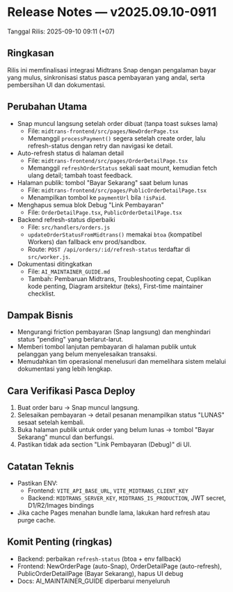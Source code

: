 # Release Notes — v2025.09.10-0911

Tanggal Rilis: 2025-09-10 09:11 (+07)

## Ringkasan
Rilis ini memfinalisasi integrasi Midtrans Snap dengan pengalaman bayar yang mulus, sinkronisasi status pasca pembayaran yang andal, serta pembersihan UI dan dokumentasi.

## Perubahan Utama
- Snap muncul langsung setelah order dibuat (tanpa toast sukses lama)
  - File: `midtrans-frontend/src/pages/NewOrderPage.tsx`
  - Memanggil `processPayment()` segera setelah create order, lalu refresh-status dengan retry dan navigasi ke detail.
- Auto-refresh status di halaman detail
  - File: `midtrans-frontend/src/pages/OrderDetailPage.tsx`
  - Memanggil `refreshOrderStatus` sekali saat mount, kemudian fetch ulang detail; tambah toast feedback.
- Halaman publik: tombol "Bayar Sekarang" saat belum lunas
  - File: `midtrans-frontend/src/pages/PublicOrderDetailPage.tsx`
  - Menampilkan tombol ke `paymentUrl` bila `!isPaid`.
- Menghapus semua blok Debug "Link Pembayaran"
  - File: `OrderDetailPage.tsx`, `PublicOrderDetailPage.tsx`
- Backend refresh-status diperbaiki
  - File: `src/handlers/orders.js`
  - `updateOrderStatusFromMidtrans()` memakai `btoa` (kompatibel Workers) dan fallback env prod/sandbox.
  - Route: `POST /api/orders/:id/refresh-status` terdaftar di `src/worker.js`.
- Dokumentasi ditingkatkan
  - File: `AI_MAINTAINER_GUIDE.md`
  - Tambah: Pembaruan Midtrans, Troubleshooting cepat, Cuplikan kode penting, Diagram arsitektur (teks), First-time maintainer checklist.

## Dampak Bisnis
- Mengurangi friction pembayaran (Snap langsung) dan menghindari status "pending" yang berlarut-larut.
- Memberi tombol lanjutan pembayaran di halaman publik untuk pelanggan yang belum menyelesaikan transaksi.
- Memudahkan tim operasional menelusuri dan memelihara sistem melalui dokumentasi yang lebih lengkap.

## Cara Verifikasi Pasca Deploy
1. Buat order baru → Snap muncul langsung.
2. Selesaikan pembayaran → detail pesanan menampilkan status "LUNAS" sesaat setelah kembali.
3. Buka halaman publik untuk order yang belum lunas → tombol "Bayar Sekarang" muncul dan berfungsi.
4. Pastikan tidak ada section "Link Pembayaran (Debug)" di UI.

## Catatan Teknis
- Pastikan ENV:
  - Frontend: `VITE_API_BASE_URL`, `VITE_MIDTRANS_CLIENT_KEY`
  - Backend: `MIDTRANS_SERVER_KEY`, `MIDTRANS_IS_PRODUCTION`, JWT secret, D1/R2/Images bindings
- Jika cache Pages menahan bundle lama, lakukan hard refresh atau purge cache.

## Komit Penting (ringkas)
- Backend: perbaikan `refresh-status` (btoa + env fallback)
- Frontend: NewOrderPage (auto-Snap), OrderDetailPage (auto-refresh), PublicOrderDetailPage (Bayar Sekarang), hapus UI debug
- Docs: AI_MAINTAINER_GUIDE diperbarui menyeluruh

